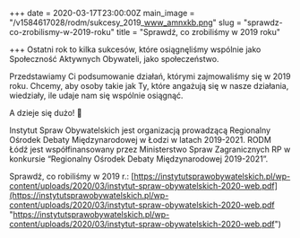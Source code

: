 +++
date = 2020-03-17T23:00:00Z
main_image = "/v1584617028/rodm/sukcesy_2019_www_amnxkb.png"
slug = "sprawdz-co-zrobilismy-w-2019-roku"
title = "Sprawdź, co zrobiliśmy w 2019 roku"

+++
Ostatni rok to kilka sukcesów, które osiągnęliśmy wspólnie jako Społeczność Aktywnych Obywateli, jako społeczeństwo.

Przedstawiamy Ci podsumowanie działań, którymi zajmowaliśmy się w 2019 roku. Chcemy, aby osoby takie jak Ty, które angażują się w nasze działania, wiedziały, ile udaje nam się wspólnie osiągnąć.

A dzieje się dużo! 🙂

Instytut Spraw Obywatelskich jest organizacją prowadzącą Regionalny Ośrodek Debaty Międzynarodowej w Łodzi w latach 2019-2021. RODM Łódź jest współfinansowany przez Ministerstwo Spraw Zagranicznych RP w konkursie “Regionalny Ośrodek Debaty Międzynarodowej 2019-2021”. 

Sprawdź, co robiliśmy w 2019 r.: [https://instytutsprawobywatelskich.pl/wp-content/uploads/2020/03/instytut-spraw-obywatelskich-2020-web.pdf](https://instytutsprawobywatelskich.pl/wp-content/uploads/2020/03/instytut-spraw-obywatelskich-2020-web.pdf "https://instytutsprawobywatelskich.pl/wp-content/uploads/2020/03/instytut-spraw-obywatelskich-2020-web.pdf")